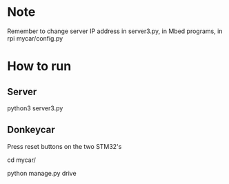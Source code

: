 # Note
Remember to change server IP address in server3.py, in Mbed programs, in rpi mycar/config.py
# How to run
## Server
python3 server3.py

## Donkeycar
Press reset buttons on the two STM32's

cd mycar/

python manage.py drive
